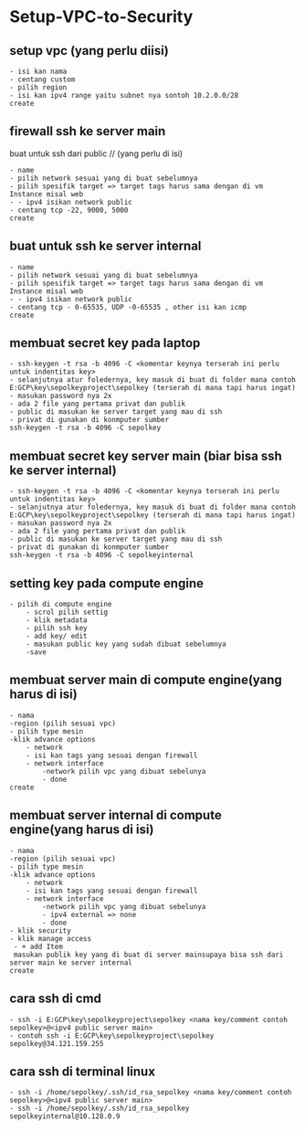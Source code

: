 # Setup-VPC-to-Security

## setup vpc (yang perlu diisi)
    - isi kan nama
    - centang custom 
    - pilih region 
    - isi kan ipv4 range yaitu subnet nya sontoh 10.2.0.0/28
    create

## firewall ssh ke server main
buat untuk ssh dari public // (yang perlu di isi)

    - name
    - pilih network sesuai yang di buat sebelumnya
    - pilih spesifik target => target tags harus sama dengan di vm Instance misal web
    - - ipv4 isikan network public 
    - centang tcp -22, 9000, 5000
    create

## buat untuk ssh ke server internal
   
    - name
    - pilih network sesuai yang di buat sebelumnya
    - pilih spesifik target => target tags harus sama dengan di vm Instance misal web
    - - ipv4 isikan network public 
    - centang tcp - 0-65535, UDP -0-65535 , other isi kan icmp 
    create


## membuat secret key pada laptop
   
    - ssh-keygen -t rsa -b 4096 -C <komentar keynya terserah ini perlu untuk indentitas key>
    - selanjutnya atur foledernya, key masuk di buat di folder mana contoh E:GCP\key\sepolkeyproject\sepolkey (terserah di mana tapi harus ingat)
    - masukan password nya 2x
    - ada 2 file yang pertama privat dan publik 
    - public di masukan ke server target yang mau di ssh
    - privat di gunakan di konmputer sumber
    ssh-keygen -t rsa -b 4096 -C sepolkey


## membuat secret key server main (biar bisa ssh ke server internal)
   
    - ssh-keygen -t rsa -b 4096 -C <komentar keynya terserah ini perlu untuk indentitas key>
    - selanjutnya atur foledernya, key masuk di buat di folder mana contoh E:GCP\key\sepolkeyproject\sepolkey (terserah di mana tapi harus ingat)
    - masukan password nya 2x
    - ada 2 file yang pertama privat dan publik 
    - public di masukan ke server target yang mau di ssh
    - privat di gunakan di konmputer sumber
    ssh-keygen -t rsa -b 4096 -C sepolkeyinternal


## setting key pada compute engine
   
    - pilih di compute engine 
        - scrol pilih settig
        - klik metadata
        - pilih ssh key
        - add key/ edit
        - masukan public key yang sudah dibuat sebelumnya
        -save



## membuat server main di compute engine(yang harus di isi)
   
    - nama
    -region (pilih sesuai vpc)
    - pilih type mesin
    -klik advance options
        - network
        - isi kan tags yang sesuai dengan firewall
        - network interface
            -network pilih vpc yang dibuat sebelunya
            - done
    create

 
## membuat server internal di compute engine(yang harus di isi)
   
    - nama
    -region (pilih sesuai vpc)
    - pilih type mesin
    -klik advance options
        - network
        - isi kan tags yang sesuai dengan firewall
        - network interface
            -network pilih vpc yang dibuat sebelunya
            - ipv4 external => none
            - done
    - klik security
    - klik manage access
     - + add Item
     masukan publik key yang di buat di server mainsupaya bisa ssh dari server main ke server internal
    create


## cara ssh di cmd
   
    - ssh -i E:GCP\key\sepolkeyproject\sepolkey <nama key/comment contoh sepolkey>@<ipv4 public server main>
    - contoh ssh -i E:GCP\key\sepolkeyproject\sepolkey sepolkey@34.121.159.255

## cara ssh di terminal linux
   
    - ssh -i /home/sepolkey/.ssh/id_rsa_sepolkey <nama key/comment contoh sepolkey>@<ipv4 public server main>
    - ssh -i /home/sepolkey/.ssh/id_rsa_sepolkey sepolkeyinternal@10.128.0.9